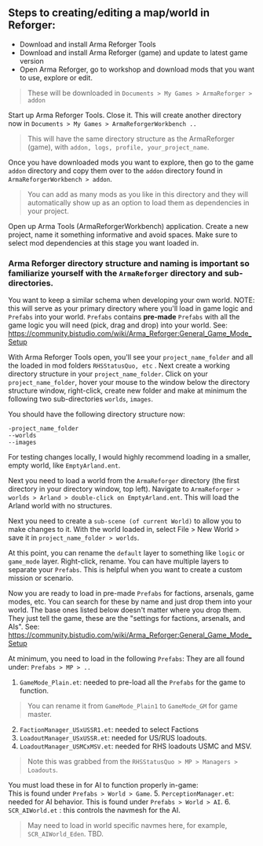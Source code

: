 ## Steps to creating/editing a map/world in Reforger: 

- Download and install Arma Reforger Tools 
- Download and install Arma Reforger (game) and update to latest game version 
- Open Arma Reforger, go to workshop and download mods that you want to use, explore or edit. 
> These will be downloaded in `Documents > My Games > ArmaReforger > addon`

Start up Arma Reforger Tools. Close it. This will create another directory now in `Documents > My Games > ArmaReforgerWorkbench ..`
> This will have the same directory structure as the ArmaReforger (game), with `addon, logs, profile, your_project_name`.  

Once you have downloaded mods you want to explore, then go to the game `addon` directory and copy them over to the `addon` directory found in `ArmaReforgerWorkbench > addon`. 
> You can add as many mods as you like in this directory and they will automatically show up as an option to load them as dependencies in your project. 

Open up Arma Tools (ArmaReforgerWorkbench) application. Create a new project, name it something informative and avoid spaces. Make sure to select mod dependencies at this stage you want loaded in. 

### Arma Reforger directory structure and naming is important so familiarize yourself with the `ArmaReforger` directory and sub-directories. 

You want to keep a similar schema when developing your own world. NOTE: this will serve as your primary directory where you'll load in game logic and `Prefabs` into your world. `Prefabs` contains __pre-made__ `Prefabs` with all the game logic you will need (pick, drag and drop) into your world. 
See: https://community.bistudio.com/wiki/Arma_Reforger:General_Game_Mode_Setup

With Arma Reforger Tools open, you'll see your `project_name_folder` and all the loaded in mod folders `RHSStatusQuo, etc` .  Next create a working directory structure in your `project_name_folder`.  Click on your `project_name_folder`, hover your mouse to the window below the directory structure window, right-click, create new folder and make at minimum the following two sub-directories `worlds`, `images`. 

You should have the following directory structure now: 
```
-project_name_folder 
--worlds
--images 
```
For testing changes locally, I would highly recommend loading in a smaller, empty world, like `EmptyArland.ent`. 

Next you need to load a world from the `ArmaReforger` directory (the first directory in your directory window, top left). Navigate to `ArmaReforger > worlds > Arland > double-click on EmptyArland.ent`. This will load the Arland world with no structures. 

Next you need to create a `sub-scene (of current World)`  to allow you to make changes to it. With the world loaded in, select File > New World > save it in `project_name_folder > worlds`. 

At this point, you can rename the `default` layer to something like `logic` or `game_mode` layer.  Right-click, rename. You can have multiple layers to separate your `Prefabs`. This is helpful when you want to create a custom mission or scenario. 

Now you are ready to load in pre-made `Prefabs` for factions, arsenals, game modes, etc. You can search for these by name and just drop them into your world. The base ones listed below doesn't matter where you drop them. They just tell the game, these are the "settings for factions, arsenals, and AIs". 
See: https://community.bistudio.com/wiki/Arma_Reforger:General_Game_Mode_Setup

At minimum, you need to load in the following `Prefabs`: 
They are all found under: `Prefabs > MP > ..`
1. `GameMode_Plain.et`: needed to pre-load all the `Prefabs` for the game to function. 
> You can rename it from `GameMode_Plain1` to `GameMode_GM` for game master. 
2. `FactionManager_USxUSSR1.et`: needed to select Factions 
3. `LoadoutManager_USxUSSR.et`: needed for US/RUS loadouts. 
4. `LoadoutManager_USMCxMSV.et`: needed for RHS loadouts USMC and MSV. 
> Note this was grabbed from the `RHSStatusQuo > MP > Managers >  Loadouts`.

You must load these in for AI to function properly in-game:  
This is found under  `Prefabs > World > Game`. 
5. `PerceptionManager.et`: needed for AI behavior.
This is found under  `Prefabs > World > AI`. 
6. `SCR_AIWorld.et` : this controls the navmesh for the AI. 
> May need to load in world specific navmes here, for example, `SCR_AIWorld_Eden`. TBD. 


